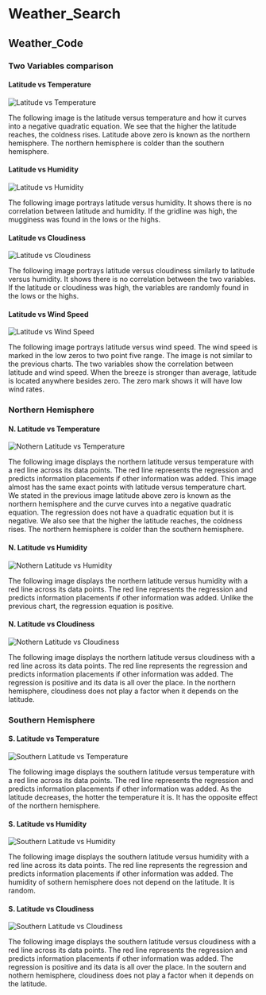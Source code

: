 # Weather_Search

## Weather_Code

### Two Variables comparison

#### Latitude vs Temperature
![Latitude vs Temperature](https://github.com/samuelroiz/Weather_Search/blob/main/Images/Latitude_Vs_Temperature.png)

The following image is the latitude versus temperature and how it curves into a negative quadratic equation. We see that the higher the latitude reaches, the coldness rises. Latitude above zero is known as the northern hemisphere. The northern hemisphere is colder than the southern hemisphere. 

#### Latitude vs Humidity
![Latitude vs Humidity](https://github.com/samuelroiz/Weather_Search/blob/main/Images/Latitude_Vs_Humidity.png)

The following image portrays latitude versus humidity. It shows there is no correlation between latitude and humidity. If the gridline was high, the mugginess was found in the lows or the highs. 


#### Latitude vs Cloudiness
![Latitude vs Cloudiness](https://github.com/samuelroiz/Weather_Search/blob/main/Images/Latitude_Vs_Cloudiness.png)

The following image portrays latitude versus cloudiness similarly to latitude versus humidity. It shows there is no correlation between the two variables. If the latitude or cloudiness was high, the variables are randomly found in the lows or the highs. 

#### Latitude vs Wind Speed
![Latitude vs Wind Speed](https://github.com/samuelroiz/Weather_Search/blob/main/Images/Latitude_Vs_Wind_Speed.png)

The following image portrays latitude versus wind speed. The wind speed is marked in the low zeros to two point five range. The image is not similar to the previous charts. The two variables show the correlation between latitude and wind speed. When the breeze is stronger than average, latitude is located anywhere besides zero. The zero mark shows it will have low wind rates. 

### Northern Hemisphere

#### N. Latitude vs Temperature
![Nothern Latitude vs Temperature](https://github.com/samuelroiz/Weather_Search/blob/main/Images/North_Latitude_Vs_Temperature.png)

The following image displays the northern latitude versus temperature with a red line across its data points. The red line represents the regression and predicts information placements if other information was added. This image almost has the same exact points with latitude versus temperature chart. We stated in the previous image latitude above zero is known as the northern hemisphere and the curve curves into a negative quadratic equation. The regression does not have a quadratic equation but it is negative. We also see that the higher the latitude reaches, the coldness rises. The northern hemisphere is colder than the southern hemisphere.

#### N. Latitude vs Humidity
![Nothern Latitude vs Humidity](https://github.com/samuelroiz/Weather_Search/blob/main/Images/North_Latitude_Vs_Humidity.png)

The following image displays the northern latitude versus humidity with a red line across its data points. The red line represents the regression and predicts information placements if other information was added. Unlike the previous chart, the regression equation is positive. 

#### N. Latitude vs Cloudiness
![Nothern Latitude vs Cloudiness](https://github.com/samuelroiz/Weather_Search/blob/main/Images/North_Latitude_Vs_Cloudiness.png)

The following image displays the northern latitude versus cloudiness with a red line across its data points. The red line represents the regression and predicts information placements if other information was added. The regression is positive and its data is all over the place. In the northern hemisphere, cloudiness does not play a factor when it depends on the latitude. 

### Southern Hemisphere

#### S. Latitude vs Temperature
![Southern Latitude vs Temperature](https://github.com/samuelroiz/Weather_Search/blob/main/Images/South_Latitude_Vs_Temperature.png)

The following image displays the southern latitude versus temperature with a red line across its data points. The red line represents the regression and predicts information placements if other information was added. As the latitude decreases, the hotter the temperature it is. It has the opposite effect of the northern hemisphere.  

#### S. Latitude vs Humidity
![Southern Latitude vs Humidity](https://github.com/samuelroiz/Weather_Search/blob/main/Images/South_Latitude_Vs_Humidity.png)

The following image displays the southern latitude versus humidity with a red line across its data points. The red line represents the regression and predicts information placements if other information was added. The humidity of sothern hemisphere does not depend on the latitude. It is random. 

#### S. Latitude vs Cloudiness
![Southern Latitude vs Cloudiness](https://github.com/samuelroiz/Weather_Search/blob/main/Images/South_Latitude_Vs_Cloudiness.png)

The following image displays the southern latitude versus cloudiness with a red line across its data points. The red line represents the regression and predicts information placements if other information was added. The regression is positive and its data is all over the place. In the soutern and nothern hemisphere, cloudiness does not play a factor when it depends on the latitude. 

